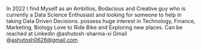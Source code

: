 In 2022 I find Myself as an Ambitios, Bodacious and Creative guy who is currently a Data Science Enthusiast and looking for someone to help in taking Data Driven Decisions.
possess huge interest in Technology, Finance, Marketing, Biology
Love to Ride Bike and Exploring new places.
Can be reached at Linkedin @ashutosh-sharma-xi
Gmail @ashutosh0626@gmail.com
